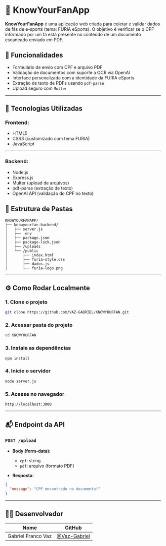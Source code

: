 # 🧠 KnowYourFanApp

**KnowYourFanApp** é uma aplicação web criada para coletar e validar dados de fãs de e-sports (tema: FURIA eSports). O objetivo é verificar se o CPF informado por um fã está presente no conteúdo de um documento escaneado enviado em PDF.

## 🚀 Funcionalidades

- Formulário de envio com CPF e arquivo PDF
- Validação de documentos com suporte a OCR via OpenAI
- Interface personalizada com a identidade da FURIA eSports
- Extração de texto de PDFs usando `pdf-parse`
- Upload seguro com `Multer`

---

## 🧱 Tecnologias Utilizadas

### Frontend:
- HTML5
- CSS3 (customizado com tema FURIA)
- JavaScript

---

### Backend:
- Node.js
- Express.js
- Multer (upload de arquivos)
- pdf-parse (extração de texto)
- OpenAI API (validação do CPF no texto)


## 📁 Estrutura de Pastas

```
KNOWYOURFANAPP/
├── knowyourfan-backend/
│   ├── server.js
│   ├── .env
│   ├── package.json
|   ├── package-lock.json
│   ├── /uploads
│   └── /public
│       ├── index.html
│       ├── furia-style.css
│       ├── dados.js
|       ├── furia-logo.png
```
---

## ⚙️ Como Rodar Localmente

### 1. Clone o projeto

```bash
git clone https://github.com/VAZ-GABRIEL/KNOWYOURFAN.git

```

### 2. Acessar pasta do projeto

```bash
cd KNOWYOURFAN

```

### 3. Instale as dependências

```bash
npm install
```

### 4. Inicie o servidor

```bash
node server.js
```

### 5. Acesse no navegador

```
http://localhost:3000
```

---

## 📬 Endpoint da API

### `POST /upload`

- **Body (form-data):**
  - `cpf`: string
  - `pdf`: arquivo (formato PDF)

- **Resposta:**
```json
{
  "message": "CPF encontrado no documento!"
}
```

---

## 👨‍💻 Desenvolvedor

| Nome     | GitHub                           |
|----------|----------------------------------|
| Gabriel Franco Vaz | [@Vaz-Gabriel](https://github.com/Vaz-Gabriel) |
